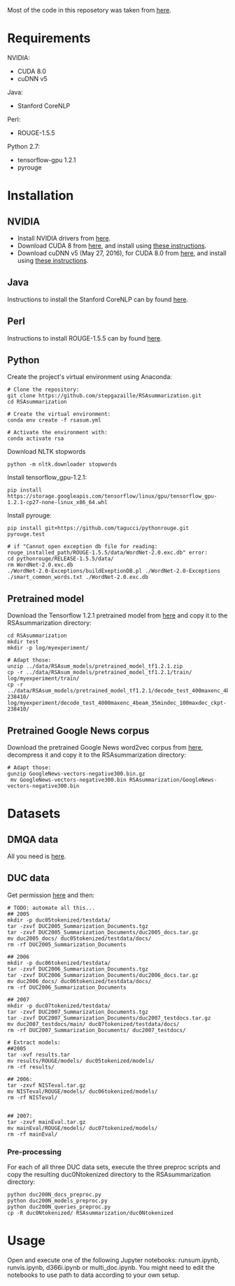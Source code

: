 Most of the code in this reposetory was taken from [here](https://github.com/talbaumel/RSAsummarization).

# Requirements
NVIDIA:
- CUDA 8.0
- cuDNN v5

Java:
- Stanford CoreNLP

Perl:
- ROUGE-1.5.5


Python 2.7:
- tensorflow-gpu 1.2.1
- pyrouge


# Installation
## NVIDIA
- Install NVIDIA drivers from [here](https://www.nvidia.com/Download/index.aspx?lang=en-us).
- Download CUDA 8 from [here](https://developer.nvidia.com/cuda-90-download-archive), and install using [these instructions](https://docs.nvidia.com/cuda/cuda-installation-guide-linux/index.html).
- Download cuDNN v5 (May 27, 2016), for CUDA 8.0 from [here](https://developer.nvidia.com/rdp/cudnn-archive), and install using [these instructions](https://docs.nvidia.com/deeplearning/sdk/cudnn-install/index.html).


## Java
Instructions to install the Stanford CoreNLP can by found [here](https://github.com/stanfordnlp/CoreNLP).


## Perl
Instructions to install ROUGE-1.5.5 can by found [here](https://web.archive.org/web/20171107220839/www.summarizerman.com/post/42675198985/figuring-out-rouge).



## Python
Create the project's virtual environment using Anaconda:
```
# Clone the repository:
git clone https://github.com/stepgazaille/RSAsummarization.git
cd RSAsummarization

# Create the virtual environment:
conda env create -f rsasum.yml

# Activate the environment with:
conda activate rsa
```
Download NLTK stopwords
```
python -m nltk.downloader stopwords
```
Install tensorflow_gpu-1.2.1:
```
pip install https://storage.googleapis.com/tensorflow/linux/gpu/tensorflow_gpu-1.2.1-cp27-none-linux_x86_64.whl
```
Install pyrouge:
```
pip install git+https://github.com/tagucci/pythonrouge.git
pyrouge.test

# if "Cannot open exception db file for reading: rouge_installed_path/ROUGE-1.5.5/data/WordNet-2.0.exc.db" error:
cd pythonrouge/RELEASE-1.5.5/data/
rm WordNet-2.0.exc.db
./WordNet-2.0-Exceptions/buildExeptionDB.pl ./WordNet-2.0-Exceptions ./smart_common_words.txt ./WordNet-2.0.exc.db
```

## Pretrained model
Download the Tensorflow 1.2.1 pretrained model from [here](https://github.com/abisee/pointer-generator) and copy it to the RSAsummarization directory:
```
cd RSAsummarization
mkdir test
mkdir -p log/myexperiment/

# Adapt those:
unzip ../data/RSAsum_models/pretrained_model_tf1.2.1.zip
cp -r ../data/RSAsum_models/pretrained_model_tf1.2.1/train/ log/myexperiment/train/
cp -r ../data/RSAsum_models/pretrained_model_tf1.2.1/decode_test_400maxenc_4beam_35mindec_120maxdec_ckpt-238410/ log/myexperiment/decode_test_4000maxenc_4beam_35mindec_100maxdec_ckpt-238410/
```


## Pretrained Google News corpus
Download the pretrained Google News word2vec corpus from [here](https://drive.google.com/file/d/0B7XkCwpI5KDYNlNUTTlSS21pQmM/edit?usp=sharing), decompress it and copy it to the RSAsummarization directory:
```
# Adapt those:
gunzip GoogleNews-vectors-negative300.bin.gz
 mv GoogleNews-vectors-negative300.bin RSAsummarization/GoogleNews-vectors-negative300.bin
```



# Datasets
## DMQA data
All you need is [here](https://github.com/JafferWilson/Process-Data-of-CNN-DailyMail).

## DUC data
Get permission [here](https://duc.nist.gov/data.html) and then:
```
# TODO: automate all this...
## 2005
mkdir -p duc05tokenized/testdata/
tar -zxvf DUC2005_Summarization_Documents.tgz
tar -zxvf DUC2005_Summarization_Documents/duc2005_docs.tar.gz
mv duc2005_docs/ duc05tokenized/testdata/docs/
rm -rf DUC2005_Summarization_Documents

## 2006
mkdir -p duc06tokenized/testdata/
tar -zxvf DUC2006_Summarization_Documents.tgz
tar -zxvf DUC2006_Summarization_Documents/duc2006_docs.tar.gz
mv duc2006_docs/ duc06tokenized/testdata/docs/
rm -rf DUC2006_Summarization_Documents

## 2007
mkdir -p duc07tokenized/testdata/
tar -zxvf DUC2007_Summarization_Documents.tgz
tar -zxvf DUC2007_Summarization_Documents/duc2007_testdocs.tar.gz
mv duc2007_testdocs/main/ duc07tokenized/testdata/docs/
rm -rf DUC2007_Summarization_Documents/ duc2007_testdocs/

# Extract models:
##2005
tar -xvf results.tar
mv results/ROUGE/models/ duc05tokenized/models/
rm -rf results/

## 2006:
tar -zxvf NISTeval.tar.gz
mv NISTeval/ROUGE/models/ duc06tokenized/models/
rm -rf NISTeval/


## 2007:
tar -zxvf mainEval.tar.gz
mv mainEval/ROUGE/models/ duc07tokenized/models/
rm -rf mainEval/
```

### Pre-processing
For each of all three DUC data sets, execute the three preproc scripts and copy the resulting duc0Ntokenized directory to the RSAsummarization directory:
```
python duc200N_docs_preproc.py
python duc200N_models_preproc.py
python duc200N_queries_preproc.py
cp -R duc0Ntokenized/ RSAsummarization/duc0Ntokenized
```

# Usage
Open and execute one of the following Jupyter notebooks: runsum.ipynb, runvis.ipynb, d366i.ipynb or multi_doc.ipynb. You might need to edit the notebooks to use path to data according to your own setup.
